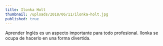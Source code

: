 ```yaml
---
title: Ilonka Holt
thumbnail: /uploads/2018/06/11/ilonka-holt.jpg
published: true
---
```


Aprender Inglés es un aspecto importante para todo profesional. Ilonka se ocupa de hacerlo en una forma divertida.